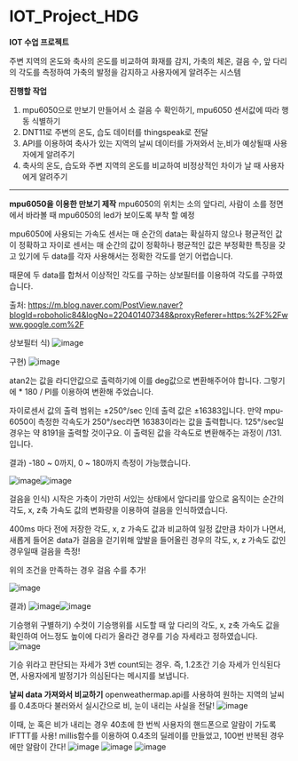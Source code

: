 # IOT_Project_HDG
**IOT 수업 프로젝트**

주변 지역의 온도와 축사의 온도를 비교하여 화재를 감지, 가축의 체온, 걸음 수, 앞 다리의 각도를 측정하여 가축의 발정을 감지하고 사용자에게 알려주는 시스템


**진행할 작업**
1. mpu6050으로 만보기 만들어서 소 걸음 수 확인하기, mpu6050 센서값에 따라 행동 식별하기
2. DNT11로 주변의 온도, 습도 데이터를 thingspeak로 전달
3. API를 이용하여 축사가 있는 지역의 날씨 데이터를 가져와서 눈,비가 예상될때 사용자에게 알려주기
4. 축사의 온도, 습도와 주변 지역의 온도를 비교하여 비정상적인 차이가 날 때 사용자에게 알려주기

----------------
**mpu6050을 이용한 만보기 제작**
mpu6050의 위치는 소의 앞다리, 사람이 소를 정면에서 바라볼 때 mpu6050의 led가 보이도록 부착 할 예정 

mpu6050에 사용되는 가속도 센서는 매 순간의 data는 확실하지 않으나 평균적인 값이 정확하고
자이로 센서는 매 순간의 값이 정확하나 평균적인 값은 부정확한 특징을 갖고 있기에
두 data를 각자 사용해서는 정확한 각도를 얻기 어렵습니다. 

때문에 두 data를 합쳐서 이상적인 각도를 구하는 상보필터를 이용하여 각도를 구하였습니다.

출처: https://m.blog.naver.com/PostView.naver?blogId=roboholic84&logNo=220401407348&proxyReferer=https:%2F%2Fwww.google.com%2F

상보필터 식) ![image](https://user-images.githubusercontent.com/59642490/119835059-744b4e00-bf3b-11eb-97a2-0b5048709244.png)

구현)
![image](https://user-images.githubusercontent.com/59642490/119836006-54685a00-bf3c-11eb-85a5-72697db9edd8.png)

atan2는 값을 라디안값으로 출력하기에 이를 deg값으로 변환해주어야 합니다. 그렇기에 * 180 / PI를 이용하여 변환해 주었습니다.

자이로센서 값의 출력 범위는 ±250°/sec 인데 출력 값은 ±16383입니다. 만약 mpu-6050이 측정한 각속도가 250°/sec라면 16383이라는 값을 출력합니다.
125°/sec일 경우는 약 8191을 출력할 것이구요. 이 출력된 값을 각속도로 변환해주는 과정이 /131.입니다.


결과)
-180 ~ 0까지, 0 ~ 180까지 측정이 가능했습니다.

![image](https://user-images.githubusercontent.com/59642490/119837534-a52c8280-bf3d-11eb-8774-7d5134a78b0e.png)![image](https://user-images.githubusercontent.com/59642490/119837629-bd9c9d00-bf3d-11eb-85c4-aa83caee95f6.png)

걸음을 인식)
시작은 가축이 가만히 서있는 상태에서 앞다리를 앞으로 움직이는 순간의 각도, x, z축 가속도 값의 변화량을 이용하여 걸음을 인식하였습니다.

400ms 마다 전에 저장한 각도, x, z 가속도 값과 비교하여 일정 값만큼 차이가 나면서, 새롭게 들어온 data가 걸음을 걷기위해 앞발을 들어올린 경우의 각도, x, z 가속도 값인 경우일때 걸음을 측정!

위의 조건을 만족하는 경우 걸음 수를 추가!

![image](https://user-images.githubusercontent.com/59642490/119852916-b039df80-bf4a-11eb-9548-f4f7b3aff258.png)



결과)
![image](https://user-images.githubusercontent.com/59642490/119852652-72d55200-bf4a-11eb-9383-b2eff2a0af1e.png)![image](https://user-images.githubusercontent.com/59642490/119852791-91d3e400-bf4a-11eb-95c4-e35e0c14caa6.png)

기승행위 구별하기)
수컷이 기승행위를 시도할 때 앞 다리의 각도, x, z축 가속도 값을 확인하여 어느정도 높이에 다리가 올라간 경우를 기승 자세라고 정하였습니다.
![image](https://user-images.githubusercontent.com/59642490/120074623-a47c2380-c0d8-11eb-909b-5cd982025226.png)

기승 위라고 판단되는 자세가 3번 count되는 경우. 즉, 1.2초간 기승 자세가 인식된다면, 사용자에게 발정기가 의심된다는 메시지를 보냅니다.



**날씨 data 가져와서 비교하기**
openweathermap.api를 사용하여 원하는 지역의 날씨를 0.4초마다 불러와서 실시간으로 비, 눈이 내리는 사실을 전달!
![image](https://user-images.githubusercontent.com/59642490/120076944-ed38da00-c0e2-11eb-977b-fd70e3f38c85.png)


이때, 눈 혹은 비가 내리는 경우 40초에 한 번씩 사용자의 핸드폰으로 알람이 가도록 IFTTT를 사용!
millis함수를 이용하여 0.4초의 딜레이를 만들었고, 100번 반복된 경우에만 알람이 간다!
![image](https://user-images.githubusercontent.com/59642490/120076973-12c5e380-c0e3-11eb-9e53-cb86e190a341.png)
![image](https://user-images.githubusercontent.com/59642490/120076997-283b0d80-c0e3-11eb-8fa2-6cc41f80f65e.png)
![image](https://user-images.githubusercontent.com/59642490/120077036-5587bb80-c0e3-11eb-9d2a-d665e4b96461.png)



